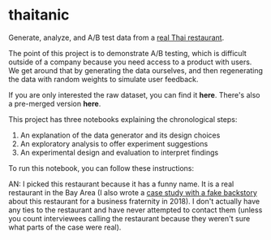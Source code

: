 # thaitanic
Generate, analyze, and A/B test data from a [real Thai restaurant](https://www.google.com/search?q=thai+tanic+sausalito).

The point of this project is to demonstrate A/B testing, which is difficult outside of a company because you need access to a product with users. We get around that by generating the data ourselves, and then regenerating the data with random weights to simulate user feedback. 

If you are only interested the raw dataset, you can find it **here**. There's also a pre-merged version **here**.

This project has three notebooks explaining the chronological steps:
1. An explanation of the data generator and its design choices
2. An exploratory analysis to offer experiment suggestions
3. An experimental design and evaluation to interpret findings

To run this notebook, you can follow these instructions:
<instructions>

AN: I picked this restaurant because it has a funny name. It is a real restaurant in the Bay Area (I also wrote a [case study with a fake backstory](https://docs.google.com/document/d/1iwT_TimRU4odQRN2J2ChMyN4kJbqcM5lxDdTyFkDV0U) about this restaurant for a business fraternity in 2018). I don't actually have any ties to the restaurant and have never attempted to contact them (unless you count interviewees calling the restaurant because they weren't sure what parts of the case were real).
